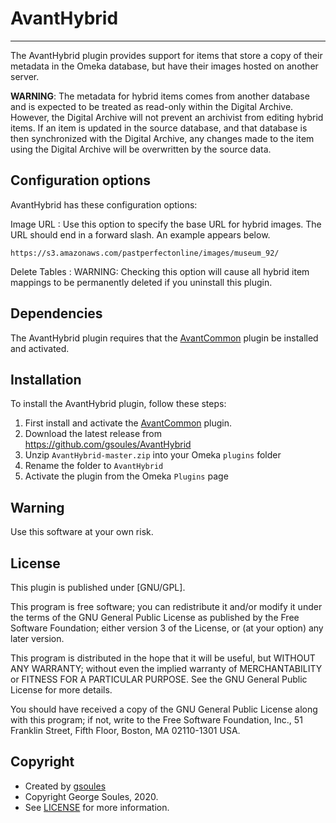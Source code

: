 # AvantHybrid

---

The AvantHybrid plugin provides support for items that store a copy of their metadata in the Omeka database,
but have their images hosted on another server.

**WARNING**: The metadata for hybrid items comes from another database and is expected to be treated as
read-only within the Digital Archive. However, the Digital Archive will not prevent an archivist from
editing hybrid items. If an item is updated in the source database, and that database is then synchronized
with the Digital Archive, any changes made to the item using the Digital Archive will be overwritten
by the source data.

## Configuration options
AvantHybrid has these configuration options:

Image URL
:   Use this option to specify the base URL for hybrid images. The URL should end in a forward slash.
    An example appears below.
``` text
https://s3.amazonaws.com/pastperfectonline/images/museum_92/
```

Delete Tables
:   WARNING: Checking this option will cause all hybrid item mappings to be permanently deleted if you uninstall this plugin.


## Dependencies
The AvantHybrid plugin requires that the [AvantCommon] plugin be installed and activated.

## Installation

To install the AvantHybrid plugin, follow these steps:

1. First install and activate the [AvantCommon] plugin.
1. Download the latest release from <https://github.com/gsoules/AvantHybrid>
1. Unzip `AvantHybrid-master.zip` into your Omeka `plugins` folder
1. Rename the folder to `AvantHybrid`
1. Activate the plugin from the Omeka `Plugins` page

## Warning

Use this software at your own risk.

##  License

This plugin is published under [GNU/GPL].

This program is free software; you can redistribute it and/or modify it under
the terms of the GNU General Public License as published by the Free Software
Foundation; either version 3 of the License, or (at your option) any later
version.

This program is distributed in the hope that it will be useful, but WITHOUT
ANY WARRANTY; without even the implied warranty of MERCHANTABILITY or FITNESS
FOR A PARTICULAR PURPOSE. See the GNU General Public License for more
details.

You should have received a copy of the GNU General Public License along with
this program; if not, write to the Free Software Foundation, Inc.,
51 Franklin Street, Fifth Floor, Boston, MA 02110-1301 USA.

Copyright
---------

-   Created by [gsoules](https://github.com/gsoules) 
-   Copyright George Soules, 2020.
-   See [LICENSE](https://github.com/gsoules/AvantHybrid/blob/master/LICENSE) for more information.


[AvantCommon]:        avantcommon.md